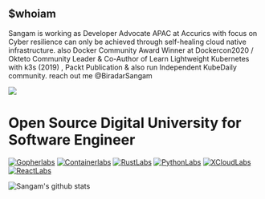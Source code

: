 ## $whoiam

Sangam is working as Developer Advocate APAC at Accurics with focus on Cyber resilience can only be achieved through self-healing cloud native infrastructure. also Docker Community Award Winner at Dockercon2020 / Okteto Community Leader & Co-Author of Learn Lightweight Kubernetes with k3s (2019) , 
Packt Publication & also run Independent KubeDaily community. 
reach out me @BiradarSangam


![](https://komarev.com/ghpvc/?username=sangam14)
# Open Source Digital University for Software Engineer 

[![Gopherlabs](https://github-readme-stats.vercel.app/api/pin/?username=sangam14&repo=GopherLabs)](https://github.com/sangam14/GopherLabs)
[![Containerlabs](https://github-readme-stats.vercel.app/api/pin/?username=sangam14&repo=ContainerLabs)](https://github.com/sangam14/ContainerLabs)
[![RustLabs](https://github-readme-stats.vercel.app/api/pin/?username=sangam14&repo=RustLabs)](https://github.com/sangam14/RustLabs)
[![PythonLabs](https://github-readme-stats.vercel.app/api/pin/?username=sangam14&repo=PythonLabs)](https://github.com/sangam14/PythonLabs)
[![XCloudLabs](https://github-readme-stats.vercel.app/api/pin/?username=sangam14&repo=XCloudLabs)](https://github.com/sangam14/XCloudLabs)
[![ReactLabs](https://github-readme-stats.vercel.app/api/pin/?username=sangam14&repo=ReactLabs)](https://github.com/sangam14/ReactLabs)

![Sangam's github stats](https://github-readme-stats.vercel.app/api?username=sangam14&hide=issues&show_icons=true)

<!--
**sangam14/sangam14** is a ✨ _special_ ✨ repository because its `README.md` (this file) appears on your GitHub profile.

Here are some ideas to get you started:

- 🔭 I’m currently working on ...
- 🌱 I’m currently learning ...
- 👯 I’m looking to collaborate on ...
- 🤔 I’m looking for help with ...
- 💬 Ask me about ...
- 📫 How to reach me: ...
- 😄 Pronouns: ...
- ⚡ Fun fact: ...
-->
